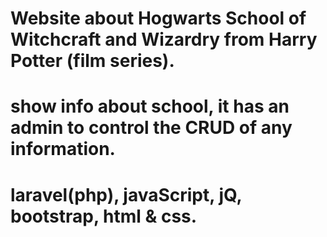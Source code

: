 # Website about Hogwarts School of Witchcraft and Wizardry from Harry Potter (film series).
# show info about school, it has an admin to control the CRUD of any information.
# laravel(php), javaScript, jQ, bootstrap, html & css.
